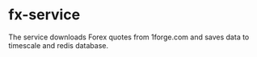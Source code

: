# fx-service
The service downloads Forex quotes from 1forge.com and saves data to timescale and redis database.
